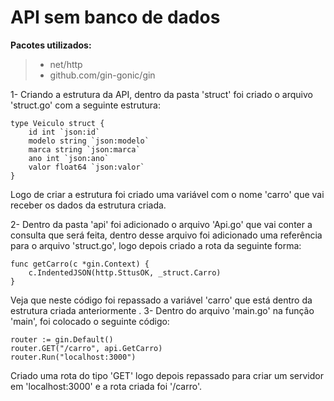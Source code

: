 # API sem banco de dados
**Pacotes utilizados:**

> - net/http
> - github.com/gin-gonic/gin

1- Criando a estrutura da API, dentro da pasta 'struct' foi criado o arquivo 'struct.go' com a seguinte estrutura: 

    type Veiculo struct {
	    id int `json:id`
	    modelo string `json:modelo`
	    marca string `json:marca`
	    ano int `json:ano`
	    valor float64 `json:valor`
    }
Logo de criar a estrutura foi criado uma variável com o nome 'carro' que vai receber os dados da estrutura criada. 

2- Dentro da pasta 'api' foi adicionado o arquivo 'Api.go' que vai conter a consulta que será feita, dentro desse arquivo foi adicionado uma referência para o arquivo 'struct.go', logo depois criado a rota da seguinte forma: 

    func getCarro(c *gin.Context) {
	    c.IndentedJSON(http.SttusOK, _struct.Carro)
    }
Veja que neste código foi repassado a variável 'carro' que está dentro da estrutura criada anteriormente . 
3- Dentro do arquivo 'main.go' na função 'main', foi colocado o seguinte código: 

    router := gin.Default()
    router.GET("/carro", api.GetCarro)
    router.Run("localhost:3000")
Criado uma rota do tipo 'GET' logo depois repassado para criar um servidor em 'localhost:3000' e a rota criada foi '/carro'. 
